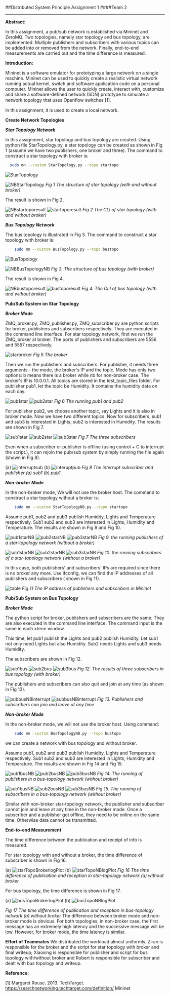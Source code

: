 ##Distributed System Principle Assignment 1 
####Team 2
*****
**Abstract:**

In this assignment, a pub/sub network is established via Mininet and ZeroMQ. 
Two topologies, namely star topology and bus topology, are implemented. 
Multiple publishers and subscribers with various topics can be added into or removed from the network. 
Finally, end-to-end measurements are carried out and the time difference is measured.

**Introduction:**

Mininet is a software emulator for prototyping a large network on a single machine. 
Mininet can be used to quickly create a realistic virtual network running actual kernel, switch and software application code on a personal computer. 
Mininet allows the user to quickly create, interact with, customize and share a software-defined network (SDN) prototype to simulate a network topology that uses Openﬂow switches [1]. 

In this assignment, it is used to create a local network.

**Create Network Topologies**

***Star Topology Network***

In this assignment, star topology and bus topology are created. 
Using python file StarTopology.py, a star topology can be created as shown in Fig 1 (assume we have two publishers, one broker and three). 
The command to construct a star topology with broker is: 
       
   ```bash 
     sudo mn --custom StarTopology.py --topo startopo
   ```
![StarTopology](./Pictures/StarTopology.jpg)

![NBStarTopology](./Pictures/NBStarTopology.jpg)
*Fig 1 The structure of star topology (with and without broker)*

The result is shown in Fig 2.

![NBstartoporesult](./Pictures/NBstartoporesult.jpg)
![startoporesult](./Pictures/startoporesult.jpg)
*Fig 2 The CLI of star topology (with and without broker)*

***Bus Topology Network***

The bus topology is illustrated in Fig 3.
 The command to construct a star topology with broker is: 
 
 ```bash 
     sudo mn --custom BusTopology.py --topo bustopo
 ```
 ![BusTopology](./Pictures/BusTopology.jpg)

 ![NBBusTopologyNB](./Pictures/NBBusTopologyNB.jpg)
 *Fig 3. The structure of bus topology (with broker)*
 
 The result is shown in Fig 4.
 
![NBbustoporesult](./Pictures/NBbustoporesult.jpg)
![bustoporesult](./Pictures/bustoporesult.jpg)
*Fig 4. The CLI of bus topology (with and without broker)*

**Pub/Sub System on Star Topology**

***Broker Mode***

ZMQ_broker.py, ZMQ_publisher.py, ZMQ_subscriber.py are python scripts for broker, publishers and subscribers respectively. 
They are executed in the command line interface. 
For star topology network, first we run the ZMQ_broker at broker. 
The ports of publishers and subscribers are 5556 and 5557 respectively.

![starbroker](./Pictures/starbroker.jpg)
*Fig 5 The broker*

Then we run the publishers and subscribers. 
For publisher, it needs three arguments - the mode, the broker's IP and the topic. 
Mode has only two options: b means there is a broker while nb for non-broker case. 
The broker's IP is 10.0.0.1. All topics are stored in the test_topic_files folder. 
For publisher pub1, let the topic be Humidity. It contains the humidity data on each day.

![pub1star](./Pictures/pub1star.jpg)
![pub2star](./Pictures/pub2star.jpg)
*Fig 6 The running pub1 and pub2*

For publisher pub2, we choose another topic, say Lights and it is also in broker mode.
Now we have two different topics.
Now for subscribers, sub1 and sub3 is interested in Lights; sub2 is interested in Humidity. 
The results are shown in Fig 7.

![sub1star](./Pictures/sub1star.jpg)
![sub2star](./Pictures/sub2star.jpg)
![sub3star](./Pictures/sub3star.jpg)
*Fig 7 The three subscribers*

Even when a subscriber or publisher is offline (using control + C to interrupt the script.), it can rejoin the pub/sub system by simply running the file again (shown in Fig 8). 

(a)
![interruptsub](./Pictures/interruptsub.jpg)
(b)
![interuptpub](./Pictures/interuptpub.jpg)
*Fig 8 The interrupt subscriber and publisher (a) sub1 (b) pub1*

***Non-broker Mode***

In the non-broker mode, We will not use the broker host. 
The command to construct a star topology without a broker is:
 
 ```bash 
     sudo mn --custom StarTopologyNB.py --topo startopo
 ```
 Assume pub1, pub2 and pub3 publish Humidity, Lights and Temperature respectively. 
 Sub1 sub2 and sub3 are interested in Lights, Humidity and Temperature. 
 The results are shown in Fig 9 and Fig 10.
 
![pub1starNB](./Pictures/pub1starNB.jpg)
![pub2starNB](./Pictures/pub2starNB.jpg)
![pub3starNB](./Pictures/pub3starNB.jpg)
*Fig 9. the running publishers of a star-topology network (without a broker)*

![sub1starNB](./Pictures/sub1starNB.jpg)
![sub2starNB](./Pictures/sub2starNB.jpg)
![sub3starNB](./Pictures/sub3starNB.jpg)
*Fig 10. the running subscribers of a star-topology network (without a broker)*

In this case, both publishers' and subscribers' IPs are required since there is no broker any more. Use ifconfig, we can find the IP addresses of all publishers and subscribers ( shown in Fig 11).

![table](./Pictures/table.jpg)
*Fig 11 The IP address of publishers and subscribers in Mininet*

**Pub/Sub System on Bus Topology**

***Broker Mode***

The python script for broker, publishers and subscribers are the same. 
They are also executed in the command line interface. 
The command input is the same in each xterm window.

This time, let pub1 publish the Lights and pub2 publish Humidity. 
Let sub1 not only need Lights but also Humidity. 
Sub2 needs Lights and sub3 needs Humidity.

The subscribers are shown in Fig 12.

![sub1bus](./Pictures/sub1bus.jpg)
![sub2bus](./Pictures/sub2bus.jpg)
![sub3bus](./Pictures/sub3bus.jpg)
*Fig 12. The results of three subscribers in bus topology (with broker)*

The publishers and subscribers can also quit and join at any time (as shown in Fig 13).

![pubbusNBinterrupt](./Pictures/pubbusNBinterrupt.jpg)
![subbusNBinterrupt](./Pictures/subbusNBinterrupt.jpg)
*Fig 13. Publishers and subscribers can join and leave at any time*

***Non-broker Mode***

In the non-broker mode, we will not use the broker host. 
Using command: 

```bash 
    sudo mn -custom BusTopologyNB.py --topo bustopo 
 ```
we can create a network with bus topology and without broker. 

Assume pub1, pub2 and pub3 publish Humidity, Lights and Temperature respectively. Sub1 sub2 and sub3 are interested in Lights, Humidity and Temperature. The results are shown in Fig 14 and Fig 15.

![pub1busNB](./Pictures/pub1busNB.jpg)
![pub2busNB](./Pictures/pub2busNB.jpg)
![pub3busNB](./Pictures/pub3busNB.jpg)
*Fig 14. The running of publishers in a bus-topology network (without broker)*

![sub1busNB](./Pictures/sub1busNB.jpg)
![sub2busNB](./Pictures/sub2busNB.jpg)
![sub3busNB](./Pictures/sub3busNB.jpg)
*Fig 15. The running of subscribers in a bus-topology network (without broker)*

Similar with non-broker star-topology network, the publisher and subscriber cannot join and leave at any time in the non-broker mode. 
Once a subscriber and a publisher got offline, they need to be online on the same time. Otherwise data cannot be transmitted.

**End-to-end Measurement**

The time difference between the publication and receipt of info is measured. 

For star topology with and without a broker, the time difference of subscriber is shown in Fig 16.

(a)
![starTopoBrokerlogPlot](./starTopoBrokerlogPlot/Subscriber1.png)
(b)
![starTopoNBlogPlot](./starTopoNBlogPlot/Subscriber1.png)
*Fig 16 The time difference of publication and reception in star-topology network (a) without broker*

For bus topology, the time difference is shown in Fig 17. 

(a)
![busTopoBrokerlogPlot](./busTopoBrokerlogPlot/Subscriber2.png)
(b)
![busTopoNBlogPlot](./busTopoNBlogPlot/Subscriber2.png)

*Fig 17 The time difference of publication and reception in bus-topology network (a) without broker*
The difference between broker mode and non-broker mode is obvious. For both topologies, in non-broker case, the first message has an extremely high latency and the successive message will be low. However, for broker mode, the time latency is similar.

**Effort of Teammates**
We distributed the workload almost uniformly. 
Ziran is responsible for the broker and the script for star topology with broker and final writeup; 
Xiaoxing is responsible for publisher and script for bus topology with/without broker and Robert is responsible for subscriber and dealt with bus topology and writeup.

**Reference:**

[1] Margaret Rouse. 2013. TechTarget. https://searchnetworking.techtarget.com/definition/ Mininet 